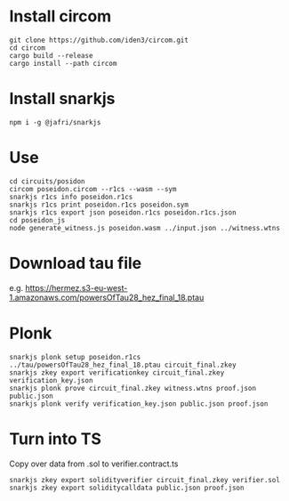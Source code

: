 # Install circom
```
git clone https://github.com/iden3/circom.git
cd circom 
cargo build --release 
cargo install --path circom 
```

# Install snarkjs
```
npm i -g @jafri/snarkjs
```


# Use
```
cd circuits/posidon
circom poseidon.circom --r1cs --wasm --sym 
snarkjs r1cs info poseidon.r1cs  
snarkjs r1cs print poseidon.r1cs poseidon.sym
snarkjs r1cs export json poseidon.r1cs poseidon.r1cs.json
cd poseidon_js
node generate_witness.js poseidon.wasm ../input.json ../witness.wtns
```

# Download tau file
e.g. https://hermez.s3-eu-west-1.amazonaws.com/powersOfTau28_hez_final_18.ptau

# Plonk

```
snarkjs plonk setup poseidon.r1cs ../tau/powersOfTau28_hez_final_18.ptau circuit_final.zkey
snarkjs zkey export verificationkey circuit_final.zkey verification_key.json
snarkjs plonk prove circuit_final.zkey witness.wtns proof.json public.json
snarkjs plonk verify verification_key.json public.json proof.json
```

# Turn into TS
Copy over data from .sol to verifier.contract.ts
```
snarkjs zkey export solidityverifier circuit_final.zkey verifier.sol
snarkjs zkey export soliditycalldata public.json proof.json
```